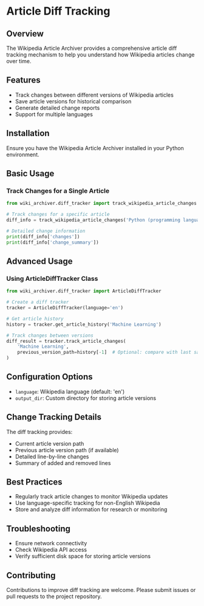 # Article Diff Tracking

## Overview

The Wikipedia Article Archiver provides a comprehensive article diff tracking mechanism to help you understand how Wikipedia articles change over time.

## Features

- Track changes between different versions of Wikipedia articles
- Save article versions for historical comparison
- Generate detailed change reports
- Support for multiple languages

## Installation

Ensure you have the Wikipedia Article Archiver installed in your Python environment.

## Basic Usage

### Track Changes for a Single Article

```python
from wiki_archiver.diff_tracker import track_wikipedia_article_changes

# Track changes for a specific article
diff_info = track_wikipedia_article_changes('Python (programming language)')

# Detailed change information
print(diff_info['changes'])
print(diff_info['change_summary'])
```

## Advanced Usage

### Using ArticleDiffTracker Class

```python
from wiki_archiver.diff_tracker import ArticleDiffTracker

# Create a diff tracker
tracker = ArticleDiffTracker(language='en')

# Get article history
history = tracker.get_article_history('Machine Learning')

# Track changes between versions
diff_result = tracker.track_article_changes(
    'Machine Learning', 
    previous_version_path=history[-1]  # Optional: compare with last saved version
)
```

## Configuration Options

- `language`: Wikipedia language (default: 'en')
- `output_dir`: Custom directory for storing article versions

## Change Tracking Details

The diff tracking provides:
- Current article version path
- Previous article version path (if available)
- Detailed line-by-line changes
- Summary of added and removed lines

## Best Practices

- Regularly track article changes to monitor Wikipedia updates
- Use language-specific tracking for non-English Wikipedia
- Store and analyze diff information for research or monitoring

## Troubleshooting

- Ensure network connectivity
- Check Wikipedia API access
- Verify sufficient disk space for storing article versions

## Contributing

Contributions to improve diff tracking are welcome. Please submit issues or pull requests to the project repository.
